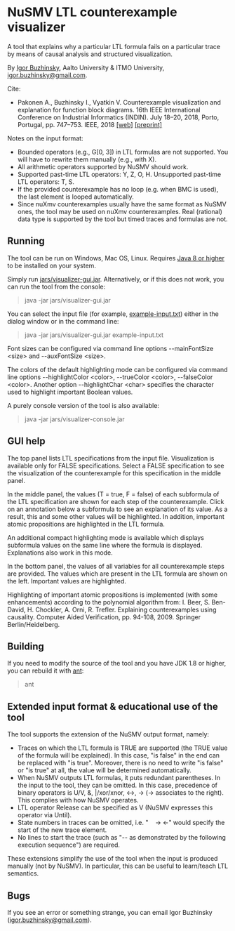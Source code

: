 # NuSMV LTL counterexample visualizer

A tool that explains why a particular LTL formula fails on a particular trace by means of causal analysis and structured visualization.

By [Igor Buzhinsky](http://rain.ifmo.ru/~buzhinsky), Aalto University & ITMO University, igor.buzhinsky@gmail.com.

Cite:

* Pakonen A., Buzhinsky I., Vyatkin V. Counterexample visualization and explanation for function block diagrams. 16th IEEE International Conference on Industrial Informatics (INDIN). July 18–20, 2018, Porto, Portugal, pp. 747–753. IEEE, 2018 [[web]](https://ieeexplore.ieee.org/document/8472025) [[preprint]](https://ctlab.itmo.ru/~buzhinsky/papers/indin-2018.pdf)

Notes on the input format:

* Bounded operators (e.g., G[0, 3]) in LTL formulas are not supported. You will have to rewrite them manually (e.g., with X).
* All arithmetic operators supported by NuSMV should work.
* Supported past-time LTL operators: Y, Z, O, H. Unsupported past-time LTL operators: T, S.
* If the provided counterexample has no loop (e.g. when BMC is used), the last element is looped automatically.
* Since nuXmv counterexamples usually have the same format as NuSMV ones, the tool may be used on nuXmv counterexamples. Real (rational) data type is supported by the tool but timed traces and formulas are not.

## Running

The tool can be run on Windows, Mac OS, Linux. Requires [Java 8 or higher](http://www.oracle.com/technetwork/java/javase/downloads/index.html) to be installed on your system.

Simply run [jars/visualizer-gui.jar](/jars/visualizer-gui.jar). Alternatively, or if this does not work, you can run the tool from the console:

> java -jar jars/visualizer-gui.jar

You can select the input file (for example, [example-input.txt](/example-input.txt)) either in the dialog window or in the command line:

> java -jar jars/visualizer-gui.jar example-input.txt

Font sizes can be configured via command line options --mainFontSize &lt;size&gt; and --auxFontSize &lt;size&gt;.

The colors of the default highlighting mode can be configured via command line options --highlightColor &lt;color&gt;, --trueColor &lt;color&gt;, --falseColor &lt;color&gt;. Another option --highlightChar &lt;char&gt; specifies the character used to highlight important Boolean values.

A purely console version of the tool is also available:

> java -jar jars/visualizer-console.jar


## GUI help

The top panel lists LTL specifications from the input file. Visualization is available only for FALSE specifications. Select a FALSE specification to see the visualization of the counterexample for this specification in the middle panel.

In the middle panel, the values (T = true, F = false) of each subformula of the LTL specification are shown for each step of the counterexample. Click on an annotation below a subformula to see an explanation of its value. As a result, this and some other values will be highlighted. In addition, important atomic propositions are highlighted in the LTL formula.

An additional compact highlighting mode is available which displays subformula values on the same line where the formula is displayed. Explanations also work in this mode.

In the bottom panel, the values of all variables for all counterexample steps are provided. The values which are present in the LTL formula are shown on the left. Important values are highlighted.

Highlighting of important atomic propositions is implemented (with some enhancements) according to the polynomial algorithm from: I. Beer, S. Ben-David, H. Chockler, A. Orni, R. Trefler. Explaining counterexamples using causality. Computer Aided Verification, pp. 94-108, 2009. Springer Berlin/Heidelberg.

## Building

If you need to modify the source of the tool and you have JDK 1.8 or higher, you can rebuild it with [ant](https://ant.apache.org/):

> ant

## Extended input format & educational use of the tool

The tool supports the extension of the NuSMV output format, namely:

* Traces on which the LTL formula is TRUE are supported (the TRUE value of the formula will be explained). In this case, "is false" in the end can be replaced with "is true". Moreover, there is no need to write "is false" or "is true" at all, the value will be determined automatically.
* When NuSMV outputs LTL formulas, it puts redundant parentheses. In the input to the tool, they can be omitted. In this case, precedence of binary operators is U/V, &, |/xor/xnor, <->, -> (-> associates to the right). This complies with how NuSMV operates.
* LTL operator Release can be specified as V (NuSMV expresses this operator via Until).
* State numbers in traces can be omitted, i.e. "&nbsp;&nbsp;&nbsp;&nbsp;-> <-" would specify the start of the new trace element.
* No lines to start the trace (such as "-- as demonstrated by the following execution sequence") are required.

These extensions simplify the use of the tool when the input is produced manually (not by NuSMV). In particular, this can be useful to learn/teach LTL semantics.

## Bugs

If you see an error or something strange, you can email Igor Buzhinsky (igor.buzhinsky@gmail.com).